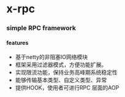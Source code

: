 # x-rpc
### simple RPC framework

#### features

- 基于netty的非阻塞IO网络模块
- 框架采用过滤器模式，方便功能扩展。
- 实现限流功能，保持业务高峰期系统稳定性
- 能够传输基本类型、自定义类型、异常
- 提供HOOK，使用者可进行RPC 层面的AOP

